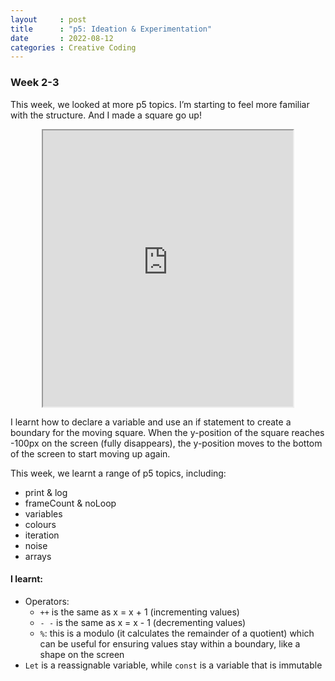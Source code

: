 ```yaml
---
layout     : post
title      : "p5: Ideation & Experimentation"
date       : 2022-08-12
categories : Creative Coding
---
```


### Week 2-3

This week, we looked at more p5 topics. I’m starting to feel more familiar with the structure. And I made a square go up!

<iframe width=400 height=442 style="display: block; margin: 0 auto" src="https://editor.p5js.org/elishafitri/full/4Bldul5xy"></iframe>

I learnt how to declare a variable and use an if statement to create a boundary for the moving square. When the y-position of the square reaches -100px on the screen (fully disappears), the y-position moves to the bottom of the screen to start moving up again. 

This week, we learnt a range of p5 topics, including:
- print & log
- frameCount & noLoop
- variables
- colours
- iteration
- noise
- arrays

#### I learnt:
- Operators:
    - `++` is the same as x =  x + 1 (incrementing values)
    - `- -` is the same as x = x - 1 (decrementing values)
    - `%`: this is a modulo (it calculates the remainder of a quotient) which can be useful for ensuring values stay within a boundary, like a shape on the screen
- `Let` is a reassignable variable, while `const` is a variable that is immutable
